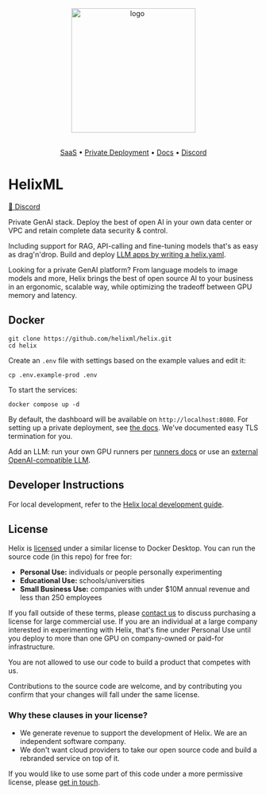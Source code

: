 <div align="center">
<img alt="logo" src="https://tryhelix.ai/assets/img/CDfWIfha3--900.webp" width="250px">

<br/>
<br/>

</div>

<p align="center">
  <a href="https://app.tryhelix.ai/">SaaS</a> •
  <a href="https://docs.helix.ml/docs/controlplane">Private Deployment</a> •
  <a href="https://docs.helix.ml/docs/overview">Docs</a> •
  <a href="https://discord.gg/VJftd844GE">Discord</a>
</p>


# HelixML

[👥 Discord](https://discord.gg/VJftd844GE)

Private GenAI stack. Deploy the best of open AI in your own data center or VPC and retain complete data security & control.

Including support for RAG, API-calling and fine-tuning models that's as easy as drag'n'drop. Build and deploy [LLM apps by writing a helix.yaml](https://docs.helix.ml/helix/develop/getting-started/).

Looking for a private GenAI platform? From language models to image models and more, Helix brings the best of open source AI to your business in an ergonomic, scalable way, while optimizing the tradeoff between GPU memory and latency.

## Docker

```
git clone https://github.com/helixml/helix.git
cd helix
```

Create an `.env` file with settings based on the example values and edit it:

```
cp .env.example-prod .env
```

To start the services:

```
docker compose up -d
```

By default, the dashboard will be available on `http://localhost:8080`. For setting up a private deployment, see [the docs](https://docs.helix.ml/helix/private-deployment/controlplane/). We've documented easy TLS termination for you.

Add an LLM: run your own GPU runners per [runners docs](https://docs.helix.ml/helix/private-deployment/controlplane/#attaching-a-runner) or use an [external OpenAI-compatible LLM](https://docs.helix.ml/helix/private-deployment/controlplane/#using-an-external-llm-provider).

## Developer Instructions

For local development, refer to the [Helix local development guide](./local-development.md).

## License

Helix is [licensed](https://github.com/helixml/helix/blob/main/LICENSE.md) under a similar license to Docker Desktop. You can run the source code (in this repo) for free for:

* **Personal Use:** individuals or people personally experimenting
* **Educational Use:** schools/universities
* **Small Business Use:** companies with under $10M annual revenue and less than 250 employees

If you fall outside of these terms, please [contact us](mailto:founders@helix.ml) to discuss purchasing a license for large commercial use. If you are an individual at a large company interested in experimenting with Helix, that's fine under Personal Use until you deploy to more than one GPU on company-owned or paid-for infrastructure.

You are not allowed to use our code to build a product that competes with us.

Contributions to the source code are welcome, and by contributing you confirm that your changes will fall under the same license.


### Why these clauses in your license?

* We generate revenue to support the development of Helix. We are an independent software company.
* We don't want cloud providers to take our open source code and build a rebranded service on top of it.

If you would like to use some part of this code under a more permissive license, please [get in touch](mailto:founders@helix.ml).
